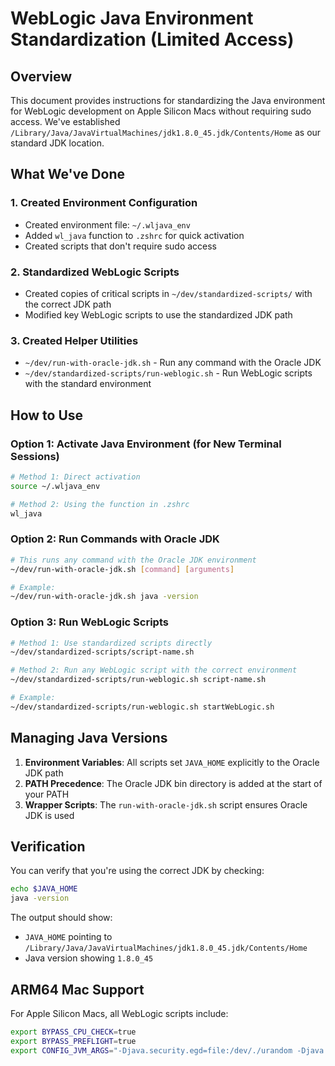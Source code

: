 # WebLogic Java Environment Standardization (Limited Access)

## Overview
This document provides instructions for standardizing the Java environment for WebLogic development on Apple Silicon Macs without requiring sudo access. We've established `/Library/Java/JavaVirtualMachines/jdk1.8.0_45.jdk/Contents/Home` as our standard JDK location.

## What We've Done

### 1. Created Environment Configuration
- Created environment file: `~/.wljava_env`
- Added `wl_java` function to `.zshrc` for quick activation
- Created scripts that don't require sudo access

### 2. Standardized WebLogic Scripts
- Created copies of critical scripts in `~/dev/standardized-scripts/` with the correct JDK path
- Modified key WebLogic scripts to use the standardized JDK path

### 3. Created Helper Utilities
- `~/dev/run-with-oracle-jdk.sh` - Run any command with the Oracle JDK
- `~/dev/standardized-scripts/run-weblogic.sh` - Run WebLogic scripts with the standard environment

## How to Use

### Option 1: Activate Java Environment (for New Terminal Sessions)
```bash
# Method 1: Direct activation
source ~/.wljava_env

# Method 2: Using the function in .zshrc
wl_java
```

### Option 2: Run Commands with Oracle JDK
```bash
# This runs any command with the Oracle JDK environment
~/dev/run-with-oracle-jdk.sh [command] [arguments]

# Example:
~/dev/run-with-oracle-jdk.sh java -version
```

### Option 3: Run WebLogic Scripts
```bash
# Method 1: Use standardized scripts directly
~/dev/standardized-scripts/script-name.sh

# Method 2: Run any WebLogic script with the correct environment
~/dev/standardized-scripts/run-weblogic.sh script-name.sh

# Example:
~/dev/standardized-scripts/run-weblogic.sh startWebLogic.sh
```

## Managing Java Versions

1. **Environment Variables**: All scripts set `JAVA_HOME` explicitly to the Oracle JDK path
2. **PATH Precedence**: The Oracle JDK bin directory is added at the start of your PATH
3. **Wrapper Scripts**: The `run-with-oracle-jdk.sh` script ensures Oracle JDK is used

## Verification

You can verify that you're using the correct JDK by checking:

```bash
echo $JAVA_HOME
java -version
```

The output should show:
- `JAVA_HOME` pointing to `/Library/Java/JavaVirtualMachines/jdk1.8.0_45.jdk/Contents/Home`
- Java version showing `1.8.0_45`

## ARM64 Mac Support

For Apple Silicon Macs, all WebLogic scripts include:

```bash
export BYPASS_CPU_CHECK=true
export BYPASS_PREFLIGHT=true
export CONFIG_JVM_ARGS="-Djava.security.egd=file:/dev/./urandom -Djava.awt.headless=true"
```
